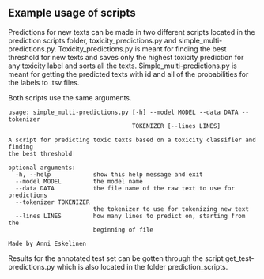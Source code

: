## Example usage of scripts

Predictions for new texts can be made in two different scripts located in the prediction scripts folder, toxicity_predictions.py and simple_multi-predictions.py. Toxicity_predictions.py is meant for finding the best threshold for new texts and saves only the highest toxicity prediction for any toxicity label and sorts all the texts. Simple_multi-predictions.py is meant for getting the predicted texts with id and all of the probabilities for the labels to .tsv files.

Both scripts use the same arguments.

```
usage: simple_multi-predictions.py [-h] --model MODEL --data DATA --tokenizer
                                   TOKENIZER [--lines LINES]

A script for predicting toxic texts based on a toxicity classifier and finding
the best threshold

optional arguments:
  -h, --help            show this help message and exit
  --model MODEL         the model name
  --data DATA           the file name of the raw text to use for predictions
  --tokenizer TOKENIZER
                        the tokenizer to use for tokenizing new text
  --lines LINES         how many lines to predict on, starting from the
                        beginning of file

Made by Anni Eskelinen
```

Results for the annotated test set can be gotten through the script get_test-predictions.py which is also located in the folder prediction_scripts.